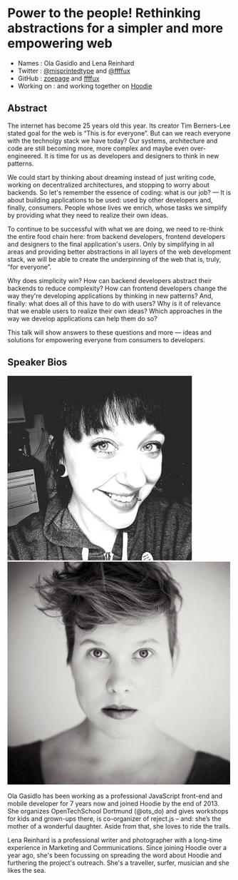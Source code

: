 # Power to the people! Rethinking abstractions for a simpler and more empowering web
  
* Names      : Ola Gasidlo and Lena Reinhard
* Twitter   : [@misprintedtype](http://twitter.com/misprintedtype) and [@ffffux](http://twitter.com/ffffux)
* GitHub    : [zoepage](https://github.com/zoepage) and [ffffux](https://github.com/ffffux)
* Working on : and working together on [Hoodie](http://hood.ie)
  
## Abstract
 
The internet has become 25 years old this year. Its creator Tim Berners-Lee stated goal for the web is “This is for everyone”. But can we reach everyone with the technolgy stack we have today? Our systems, architecture and code are still becoming more, more complex and maybe even over-engineered. It is time for us as developers and designers to think in new patterns.
 
We could start by thinking about dreaming instead of just writing code, working on decentralized architectures, and stopping to worry about backends. So let's remember the essence of coding: what is our job? — It is about building applications to be used: used by other developers and, finally, consumers. People whose lives we enrich, whose tasks we simplify by providing what they need to realize their own ideas.
 
To continue to be successful with what we are doing, we need to re-think the entire food chain here: from backend developers, frontend developers and designers to the final application's users. Only by simplifying in all areas and providing better abstractions in all layers of the web development stack, we will be able to create the underpinning of the web that is, truly, “for everyone”.
 
Why does simplicity win? How can backend developers abstract their backends to reduce complexity? How can frontend developers change the way they're developing applications by thinking in new patterns? And, finally: what does all of this have to do with users? Why is it of relevance that we enable users to realize their own ideas? Which approaches in the way we develop applications can help them do so? 
 
This talk will show answers to these questions and more — ideas and solutions for empowering everyone from consumers to developers.
 
## Speaker Bios
  
![misprintedtype](../images/misprintedtype.png)
![ffffux](../images/ffffux.jpeg)
  
Ola Gasidlo has been working as a professional JavaScript front-end and mobile developer for 7 years now and joined Hoodie by the end of 2013. She organizes OpenTechSchool Dortmund (@ots_do) and gives workshops for kids and grown-ups there, is co-organizer of reject.js – and: she’s the mother of a wonderful daughter. Aside from that, she loves to ride the trails.  
  
Lena Reinhard  is a professional writer and photographer with a long-time experience in Marketing and Communications. Since joining Hoodie over a year ago, she's been focussing on spreading the word about Hoodie and furthering the project's outreach. She's a traveller, surfer, musician and she likes the sea.
